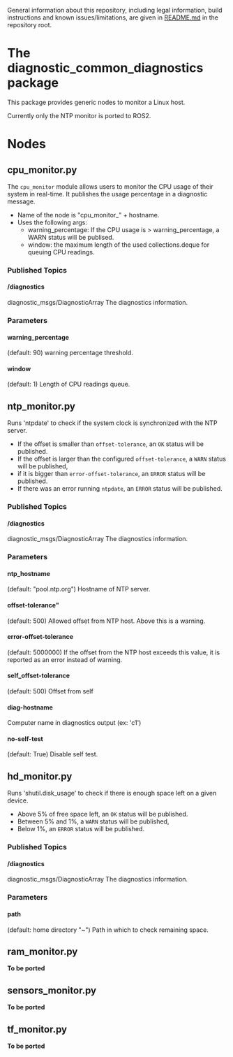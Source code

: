 General information about this repository, including legal information, build instructions and known issues/limitations, are given in [README.md](../README.md) in the repository root.

# The diagnostic_common_diagnostics package
This package provides generic nodes to monitor a Linux host.

Currently only the NTP monitor is ported to ROS2.

# Nodes

## cpu_monitor.py
The `cpu_monitor` module allows users to monitor the CPU usage of their system in real-time.
It publishes the usage percentage in a diagnostic message.

* Name of the node is "cpu_monitor_" + hostname.
* Uses the following args:
  * warning_percentage: If the CPU usage is > warning_percentage, a WARN status will be publised.
  * window: the maximum length of the used collections.deque for queuing CPU readings.

### Published Topics
#### /diagnostics
diagnostic_msgs/DiagnosticArray
The diagnostics information.

### Parameters
#### warning_percentage
(default: 90)
warning percentage threshold.

#### window
(default: 1)
Length of CPU readings queue.

## ntp_monitor.py
Runs 'ntpdate' to check if the system clock is synchronized with the NTP server.
* If the offset is smaller than `offset-tolerance`, an `OK` status will be published.
* If the offset is larger than the configured `offset-tolerance`, a `WARN` status will be published,
* if it is bigger than `error-offset-tolerance`, an `ERROR` status will be published.
* If there was an error running `ntpdate`, an `ERROR` status will be published.

### Published Topics
#### /diagnostics
diagnostic_msgs/DiagnosticArray
The diagnostics information.

### Parameters
#### ntp_hostname
(default: "pool.ntp.org")
Hostname of NTP server.

#### offset-tolerance"
(default: 500)
Allowed offset from NTP host. Above this is a warning.

#### error-offset-tolerance
(default: 5000000)
If the offset from the NTP host exceeds this value, it is reported as an error instead of warning.

#### self_offset-tolerance
(default: 500)
Offset from self

#### diag-hostname
Computer name in diagnostics output (ex: 'c1')

#### no-self-test
(default: True)
Disable self test.

## hd_monitor.py
Runs 'shutil.disk_usage' to check if there is enough space left on a given device.
* Above 5% of free space left, an `OK` status will be published.
* Between 5% and 1%, a `WARN` status will be published,
* Below 1%, an `ERROR` status will be published.

### Published Topics
#### /diagnostics
diagnostic_msgs/DiagnosticArray
The diagnostics information.

### Parameters
#### path
(default: home directory "~")
Path in which to check remaining space.

## ram_monitor.py
**To be ported**

## sensors_monitor.py
**To be ported**

## tf_monitor.py
**To be ported**
